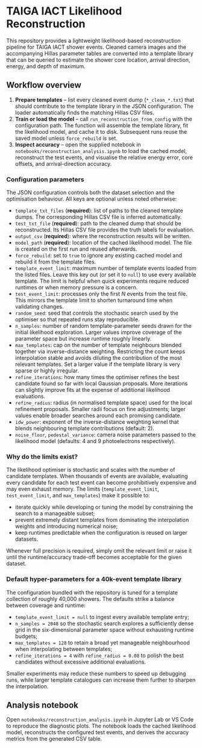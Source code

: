 # TAIGA IACT Likelihood Reconstruction

This repository provides a lightweight likelihood-based reconstruction pipeline for TAIGA IACT shower events.  Cleaned camera images and the accompanying Hillas parameter tables are converted into a template library that can be queried to estimate the shower core location, arrival direction, energy, and depth of maximum.

## Workflow overview

1. **Prepare templates** – list every cleaned event dump (`*_clean_*.txt`) that should contribute to the template library in the JSON configuration.  The loader automatically finds the matching Hillas CSV files.
2. **Train or load the model** – call `run_reconstruction_from_config` with the configuration path.  The function will assemble the template library, fit the likelihood model, and cache it to disk.  Subsequent runs reuse the saved model unless `force_rebuild` is set.
3. **Inspect accuracy** – open the supplied notebook in `notebooks/reconstruction_analysis.ipynb` to load the cached model, reconstruct the test events, and visualise the relative energy error, core offsets, and arrival-direction accuracy.

### Configuration parameters

The JSON configuration controls both the dataset selection and the optimisation behaviour.  All keys are optional unless noted otherwise:

- `template_txt_files` (**required**): list of paths to the cleaned template dumps.  The corresponding Hillas CSV file is inferred automatically.
- `test_txt_file` (**required**): path to the cleaned dump that should be reconstructed.  Its Hillas CSV file provides the truth labels for evaluation.
- `output_csv` (**required**): where the reconstruction results will be written.
- `model_path` (**required**): location of the cached likelihood model.  The file is created on the first run and reused afterwards.
- `force_rebuild`: set to `true` to ignore any existing cached model and rebuild it from the template files.
- `template_event_limit`: maximum number of template events loaded from the listed files.  Leave this key out (or set it to `null`) to use every available template.  The limit is helpful when quick experiments require reduced runtimes or when memory pressure is a concern.
- `test_event_limit`: processes only the first *N* events from the test file.  This mirrors the template limit to shorten turnaround time when validating changes.
- `random_seed`: seed that controls the stochastic search used by the optimiser so that repeated runs stay reproducible.
- `n_samples`: number of random template-parameter seeds drawn for the initial likelihood exploration.  Larger values improve coverage of the parameter space but increase runtime roughly linearly.
- `max_templates`: cap on the number of template neighbours blended together via inverse-distance weighting.  Restricting the count keeps interpolation stable and avoids diluting the contribution of the most relevant templates.  Set a larger value if the template library is very sparse or highly irregular.
- `refine_iterations`: how many times the optimiser refines the best candidate found so far with local Gaussian proposals.  More iterations can slightly improve fits at the expense of additional likelihood evaluations.
- `refine_radius`: radius (in normalised template space) used for the local refinement proposals.  Smaller radii focus on fine adjustments; larger values enable broader searches around each promising candidate.
- `idw_power`: exponent of the inverse-distance weighting kernel that blends neighbouring template contributions (default: 2).
- `noise_floor`, `pedestal_variance`: camera noise parameters passed to the likelihood model (defaults: 4 and 9 photoelectrons respectively).

### Why do the limits exist?

The likelihood optimiser is stochastic and scales with the number of candidate templates.  When thousands of events are available, evaluating every candidate for each test event can become prohibitively expensive and may even exhaust memory.  The limits (`template_event_limit`, `test_event_limit`, and `max_templates`) make it possible to:

- iterate quickly while developing or tuning the model by constraining the search to a manageable subset;
- prevent extremely distant templates from dominating the interpolation weights and introducing numerical noise;
- keep runtimes predictable when the configuration is reused on larger datasets.

Whenever full precision is required, simply omit the relevant limit or raise it until the runtime/accuracy trade-off becomes acceptable for the given dataset.

### Default hyper-parameters for a 40k-event template library

The configuration bundled with the repository is tuned for a template collection of roughly 40,000 showers.  The defaults strike a balance between coverage and runtime:

- `template_event_limit = null` to ingest every available template entry;
- `n_samples = 2048` so the stochastic search explores a sufficiently dense grid in the six-dimensional parameter space without exhausting runtime budgets;
- `max_templates = 128` to retain a broad yet manageable neighbourhood when interpolating between templates;
- `refine_iterations = 4` with `refine_radius = 0.08` to polish the best candidates without excessive additional evaluations.

Smaller experiments may reduce these numbers to speed up debugging runs, while larger template catalogues can increase them further to sharpen the interpolation.

## Analysis notebook

Open `notebooks/reconstruction_analysis.ipynb` in Jupyter Lab or VS Code to reproduce the diagnostic plots.  The notebook loads the cached likelihood model, reconstructs the configured test events, and derives the accuracy metrics from the generated CSV table.
